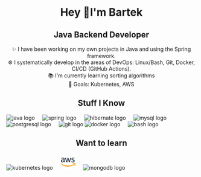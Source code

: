 <h1 align="center">Hey 👋I'm Bartek</h1>

<p align="left"></p>
<h2 align="center">Java Backend Developer</h2>
<p align="center">✨ I have been working on my own projects in Java and using the Spring framework. <br>⚙️ I systematically develop in the areas of DevOps: Linux/Bash, Git, Docker, CI/CD (GitHub Actions).<br>📚 I'm currently learning sorting algorithms<br>🎯 Goals: Kubernetes, AWS</p>
<h2 align="center">Stuff I Know</h2>


<div align="left">
  <img src="https://cdn.jsdelivr.net/gh/devicons/devicon/icons/java/java-original.svg" height="40" alt="java logo"  />
  <img width="12" />
  <img src="https://cdn.simpleicons.org/spring/6DB33F" height="40" alt="spring logo"  />
  <img width="12" />
  <img src="https://cdn.simpleicons.org/hibernate/59666C" height="40" alt="hibernate logo"  />
  <img width="12" />
  <img src="https://cdn.simpleicons.org/mysql/4479A1" height="40" alt="mysql logo"  />
  <img width="12" />
  <img src="https://cdn.simpleicons.org/postgresql/4169E1" height="40" alt="postgresql logo"  />
  <img width="12" />
  <img src="https://skillicons.dev/icons?i=git" height="40" alt="git logo"  />
    <img src="https://cdn.jsdelivr.net/gh/devicons/devicon/icons/docker/docker-original.svg" height="40" alt="docker logo"  />
  <img width="12" />
  <img src="https://www.vectorlogo.zone/logos/gnu_bash/gnu_bash-icon.svg" height="40" alt="bash logo"  />
  <img width="12" />
</div>

<h2 align="center">Want to learn</h2>

<div align="left">
  <img src="https://cdn.jsdelivr.net/gh/devicons/devicon/icons/kubernetes/kubernetes-plain.svg" height="40" alt="kubernetes logo"  />
  <img width="12" />
  <img src="https://raw.githubusercontent.com/devicons/devicon/master/icons/amazonwebservices/amazonwebservices-original-wordmark.svg" height="40" alt="aws logo"  />
  <img width="12" />
  <img src="https://cdn.jsdelivr.net/gh/devicons/devicon/icons/mongodb/mongodb-original.svg" height="40" alt="mongodb logo"  />
</div>

###
